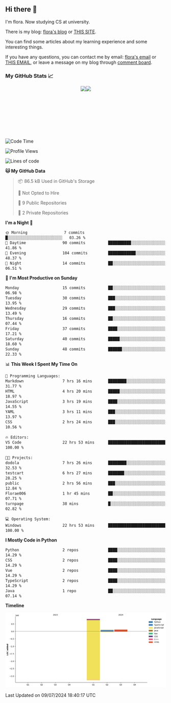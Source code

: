 ## Hi there 👋

I'm flora. Now studying CS at university. 

There is my blog: [flora's blog](https://florae006.github.io/) or [THIS SITE](https://dodolalorc.cn/). 

You can find some articles about my learning experience and some interesting things.

If you have any questions, you can contact me by email: [flora's email](mailto:chenflora124@gmail.com) or [THIS EMAIL](mailto:flora_chen2021@163.com), or leave a message on my blog through [comment board](https://florae006.github.io/comments/).

### My GitHub Stats 📈
<div style="display:flex;flex-direction:row;justify-content:center;">
  <img height="150" class="img" src="https://github-readme-stats.vercel.app/api?username=Florae006&count_private=true&show_icons=true&theme=graywhite&show_owner=true" />
  <img height="150" class="img" src="https://github-readme-stats.vercel.app/api/top-langs/?username=Florae006&layout=compact&theme=graywhite" />
</div>

<!--START_SECTION:waka-->
![Code Time](http://img.shields.io/badge/Code%20Time-22%20hrs%2053%20mins-blue)

![Profile Views](http://img.shields.io/badge/Profile%20Views-64-blue)

![Lines of code](https://img.shields.io/badge/From%20Hello%20World%20I%27ve%20Written-1.0%20million%20lines%20of%20code-blue)

**🐱 My GitHub Data** 

> 📦 86.5 kB Used in GitHub's Storage 
 > 
> 🚫 Not Opted to Hire
 > 
> 📜 9 Public Repositories 
 > 
> 🔑 2 Private Repositories 
 > 
**I'm a Night 🦉** 

```text
🌞 Morning                7 commits           █░░░░░░░░░░░░░░░░░░░░░░░░   03.26 % 
🌆 Daytime                90 commits          ██████████░░░░░░░░░░░░░░░   41.86 % 
🌃 Evening                104 commits         ████████████░░░░░░░░░░░░░   48.37 % 
🌙 Night                  14 commits          ██░░░░░░░░░░░░░░░░░░░░░░░   06.51 % 
```
📅 **I'm Most Productive on Sunday** 

```text
Monday                   15 commits          ██░░░░░░░░░░░░░░░░░░░░░░░   06.98 % 
Tuesday                  30 commits          ███░░░░░░░░░░░░░░░░░░░░░░   13.95 % 
Wednesday                29 commits          ███░░░░░░░░░░░░░░░░░░░░░░   13.49 % 
Thursday                 16 commits          ██░░░░░░░░░░░░░░░░░░░░░░░   07.44 % 
Friday                   37 commits          ████░░░░░░░░░░░░░░░░░░░░░   17.21 % 
Saturday                 40 commits          █████░░░░░░░░░░░░░░░░░░░░   18.60 % 
Sunday                   48 commits          ██████░░░░░░░░░░░░░░░░░░░   22.33 % 
```


📊 **This Week I Spent My Time On** 

```text
💬 Programming Languages: 
Markdown                 7 hrs 16 mins       ████████░░░░░░░░░░░░░░░░░   31.77 % 
HTML                     4 hrs 20 mins       █████░░░░░░░░░░░░░░░░░░░░   18.97 % 
JavaScript               3 hrs 19 mins       ████░░░░░░░░░░░░░░░░░░░░░   14.55 % 
YAML                     3 hrs 11 mins       ███░░░░░░░░░░░░░░░░░░░░░░   13.97 % 
CSS                      2 hrs 24 mins       ███░░░░░░░░░░░░░░░░░░░░░░   10.56 % 

🔥 Editors: 
VS Code                  22 hrs 53 mins      █████████████████████████   100.00 % 

🐱‍💻 Projects: 
dodola                   7 hrs 26 mins       ████████░░░░░░░░░░░░░░░░░   32.53 % 
testcart                 6 hrs 27 mins       ███████░░░░░░░░░░░░░░░░░░   28.25 % 
public                   2 hrs 56 mins       ███░░░░░░░░░░░░░░░░░░░░░░   12.84 % 
Florae006                1 hr 45 mins        ██░░░░░░░░░░░░░░░░░░░░░░░   07.71 % 
turnpage                 38 mins             █░░░░░░░░░░░░░░░░░░░░░░░░   02.82 % 

💻 Operating System: 
Windows                  22 hrs 53 mins      █████████████████████████   100.00 % 
```

**I Mostly Code in Python** 

```text
Python                   2 repos             ████░░░░░░░░░░░░░░░░░░░░░   14.29 % 
CSS                      2 repos             ████░░░░░░░░░░░░░░░░░░░░░   14.29 % 
Vue                      2 repos             ████░░░░░░░░░░░░░░░░░░░░░   14.29 % 
TypeScript               2 repos             ████░░░░░░░░░░░░░░░░░░░░░   14.29 % 
Java                     1 repo              ██░░░░░░░░░░░░░░░░░░░░░░░   07.14 % 
```



**Timeline**

![Lines of Code chart](https://raw.githubusercontent.com/Florae006/Florae006/main/assets/bar_graph.png)


 Last Updated on 09/07/2024 18:40:17 UTC
<!--END_SECTION:waka-->

<!--
**Florae006/Florae006** is a ✨ _special_ ✨ repository because its `README.md` (this file) appears on your GitHub profile.

Here are some ideas to get you started:

- 🔭 I’m currently working on ...
- 🌱 I’m currently learning ...
- 👯 I’m looking to collaborate on ...
- 🤔 I’m looking for help with ...
- 💬 Ask me about ...
- 📫 How to reach me: ...
- 😄 Pronouns: ...
- ⚡ Fun fact: ...
  -->
